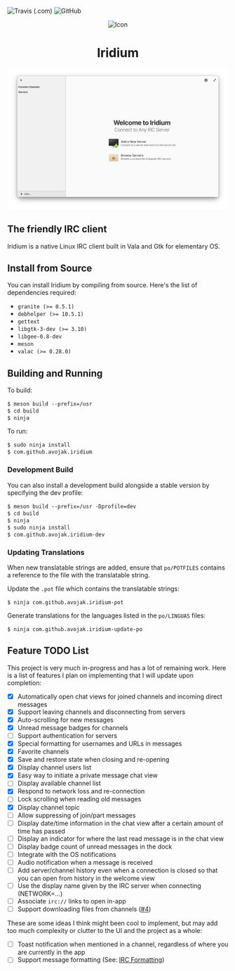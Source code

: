 ![Travis (.com)](https://img.shields.io/travis/com/avojak/iridium.svg?branch=master)
![GitHub](https://img.shields.io/github/license/avojak/iridium.svg?color=blue)

<p align="center">
  <img src="data/assets/iridium.svg" alt="Icon" />
</p>
<h1 align="center">Iridium</h1>

![Screenshot](data/assets/screenshots/iridium-screenshot-01.png)

## The friendly IRC client

Iridium is a native Linux IRC client built in Vala and Gtk for elementary OS.

## Install from Source

You can install Iridium by compiling from source. Here's the list of
dependencies required:

- `granite (>= 0.5.1)`
- `debhelper (>= 10.5.1)`
- `gettext`
- `libgtk-3-dev (>= 3.10)`
- `libgee-0.8-dev`
- `meson`
- `valac (>= 0.28.0)`

## Building and Running

To build:

```
$ meson build --prefix=/usr
$ cd build
$ ninja
```

To run:

```
$ sudo ninja install
$ com.github.avojak.iridium
```

### Development Build

You can also install a development build alongside a stable version by specifying the dev profile:

```
$ meson build --prefix=/usr -Dprofile=dev
$ cd build
$ ninja
$ sudo ninja install
$ com.github.avojak.iridium-dev
```

### Updating Translations

When new translatable strings are added, ensure that `po/POTFILES` contains a
reference to the file with the translatable string.

Update the `.pot` file which contains the translatable strings:

```
$ ninja com.github.avojak.iridium-pot
```

Generate translations for the languages listed in the `po/LINGUAS` files:

```
$ ninja com.github.avojak.iridium-update-po
```

## Feature TODO List

This project is very much in-progress and has a lot of remaining work. Here is a list of features I plan on implementing that I will update upon completion:

- [x] Automatically open chat views for joined channels and incoming direct messages
- [x] Support leaving channels and disconnecting from servers
- [x] Auto-scrolling for new messages
- [x] Unread message badges for channels
- [ ] Support authentication for servers
- [x] Special formatting for usernames and URLs in messages
- [x] Favorite channels
- [x] Save and restore state when closing and re-opening
- [x] Display channel users list
- [x] Easy way to initiate a private message chat view
- [ ] Display available channel list
- [x] Respond to network loss and re-connection
- [ ] Lock scrolling when reading old messages
- [x] Display channel topic
- [ ] Allow suppressing of join/part messages
- [ ] Display date/time information in the chat view after a certain amount of time has passed
- [ ] Display an indicator for where the last read message is in the chat view
- [ ] Display badge count of unread messages in the dock
- [ ] Integrate with the OS notifications
- [ ] Audio notification when a message is received
- [ ] Add server/channel history even when a connection is closed so that you can open from history in the welcome view
- [ ] Use the display name given by the IRC server when connecting (NETWORK=…)
- [ ] Associate `irc://` links to open in-app
- [ ] Support downloading files from channels ([#4](https://github.com/avojak/iridium/issues/4))

These are some ideas I think might been cool to implement, but may add too much complexity or clutter to the UI and the project as a whole:

- [ ] Toast notification when mentioned in a channel, regardless of where you are currently in the app
- [ ] Support message formatting (See: [IRC Formatting](https://modern.ircdocs.horse/formatting.html))
